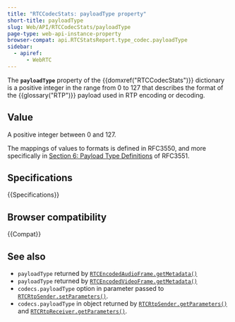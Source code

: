 ```yaml
---
title: "RTCCodecStats: payloadType property"
short-title: payloadType
slug: Web/API/RTCCodecStats/payloadType
page-type: web-api-instance-property
browser-compat: api.RTCStatsReport.type_codec.payloadType
sidebar:
  - apiref:
      - WebRTC
---
```


The **`payloadType`** property of the {{domxref("RTCCodecStats")}} dictionary is a positive integer in the range from 0 to 127 that describes the format of the {{glossary("RTP")}} payload used in RTP encoding or decoding.

## Value

A positive integer between 0 and 127.

The mappings of values to formats is defined in RFC3550, and more specifically in [Section 6: Payload Type Definitions](https://www.rfc-editor.org/rfc/rfc3551#section-6) of RFC3551.

## Specifications

{{Specifications}}

## Browser compatibility

{{Compat}}

## See also

- `payloadType` returned by [`RTCEncodedAudioFrame.getMetadata()`](/en-US/docs/Web/API/RTCEncodedAudioFrame/getMetadata#payloadtype)
- `payloadType` returned by [`RTCEncodedVideoFrame.getMetadata()`](/en-US/docs/Web/API/RTCEncodedVideoFrame/getMetadata#payloadtype)
- `codecs.payloadType` option in parameter passed to [`RTCRtpSender.setParameters()`](/en-US/docs/Web/API/RTCRtpSender/setParameters#payloadtype).
- `codecs.payloadType` in object returned by [`RTCRtpSender.getParameters()`](/en-US/docs/Web/API/RTCRtpSender/getParameters#payloadtype) and [`RTCRtpReceiver.getParameters()`](/en-US/docs/Web/API/RTCRtpReceiver/getParameters#payloadtype).
